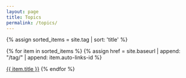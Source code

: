 ```yaml
---
layout: page
title: Topics
permalink: /topics/
---
```


{% assign sorted_items = site.tag | sort: 'title' %}

{% for item in sorted_items %}
{% assign href = site.baseurl | append: "/tag/" | append: item.auto-links-id %}

<a class="glossary" href="{{ href }}">{{ item.title }}</a>
{% endfor %}
